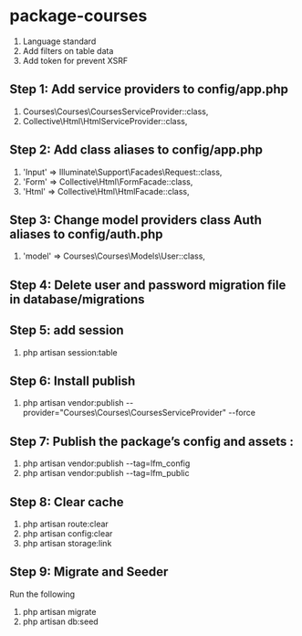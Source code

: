 # package-courses

1. Language standard
1. Add filters on table data
1. Add token for prevent XSRF

## Step 1: Add service providers to **config/app.php**

1. Courses\Courses\CoursesServiceProvider::class,
2. Collective\Html\HtmlServiceProvider::class,

## Step 2: Add class aliases to **config/app.php**

1. 'Input' => Illuminate\Support\Facades\Request::class,
1. 'Form' => Collective\Html\FormFacade::class,
1. 'Html' => Collective\Html\HtmlFacade::class,

## Step 3: Change model providers class Auth aliases to **config/auth.php**
1. 'model' => Courses\Courses\Models\User::class,

## Step 4: Delete user and password migration file in database/migrations

## Step 5: add session

1. php artisan session:table

## Step 6: Install publish

1. php artisan vendor:publish --provider="Courses\Courses\CoursesServiceProvider" --force

## Step 7: Publish the package’s config and assets :

1. php artisan vendor:publish --tag=lfm_config
1. php artisan vendor:publish --tag=lfm_public

## Step 8: Clear cache
1. php artisan route:clear
1. php artisan config:clear
1. php artisan storage:link

## Step 9: Migrate and Seeder
Run the following
1. php artisan migrate
1. php artisan db:seed
